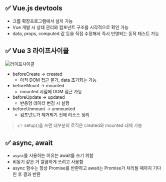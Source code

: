 ## ✅ Vue.js devtools
+ 크롬 확장프로그램에서 설치 가능
+ Vue 개발 시 상태 관리와 컴포넌트 구조를 시각적으로 확인 가능
+ data, props, computed 값 등을 직접 수정해서 즉시 반영되는 동작 테스트 가능

## ✅ Vue 3 라이프사이클
![라이프사이클](https://ko.vuejs.org/assets/lifecycle._trByeii.png)

+ beforeCreate → created
    + 아직 DOM 접근 불가, data 초기화는 가능
+ beforeMount → mounted
    + mounted 시점에 DOM 접근 가능
+ beforeUpdate → updated
    + 반응형 데이터 변경 시 실행
+ beforeUnmount → unmounted
    + 컴포넌트가 제거되기 전에 리소스 정리

> 👉 setup()을 쓰면 대부분의 로직은 created와 mounted 대체 가능

## ✅ async, await
+ `async`를 사용하는 이유는 await를 쓰기 위함
+ 비동기 같은 거 깔끔하게 쓰려고 사용함
+ async 함수는 항상 Promise를 반환하고 await는 Promise가 처리될 때까지 기다린 후 결과 반환
